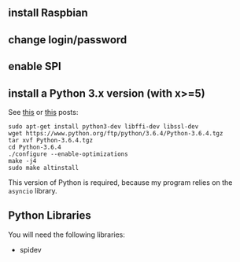 ## install Raspbian

## change login/password

## enable SPI

## install a Python 3.x version (with x>=5)

See [this](https://raspberrypi.stackexchange.com/questions/54365/how-to-download-and-install-python-3-5-in-raspbian) or [this](https://stackoverflow.com/questions/41489439/pip3-installs-inside-virtual-environment-with-python3-6-failing-due-to-ssl-modul) posts:
```
sudo apt-get install python3-dev libffi-dev libssl-dev
wget https://www.python.org/ftp/python/3.6.4/Python-3.6.4.tgz  
tar xvf Python-3.6.4.tgz
cd Python-3.6.4
./configure --enable-optimizations
make -j4
sudo make altinstall
``` 

This version of Python is required, because my program relies on the `asyncio` library.

## Python Libraries

You will need the following libraries:
- spidev

